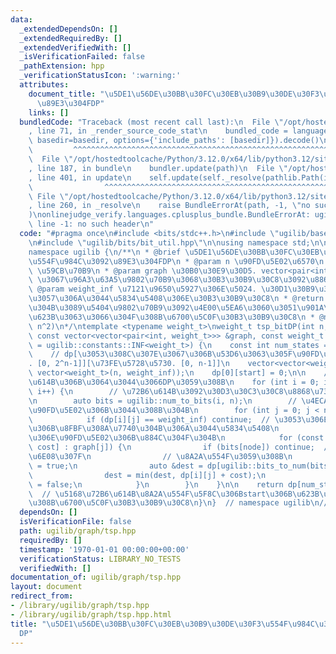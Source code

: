 ```yaml
---
data:
  _extendedDependsOn: []
  _extendedRequiredBy: []
  _extendedVerifiedWith: []
  _isVerificationFailed: false
  _pathExtension: hpp
  _verificationStatusIcon: ':warning:'
  attributes:
    document_title: "\u5DE1\u56DE\u30BB\u30FC\u30EB\u30B9\u30DE\u30F3\u554F\u984C\u3092\
      \u89E3\u304FDP"
    links: []
  bundledCode: "Traceback (most recent call last):\n  File \"/opt/hostedtoolcache/Python/3.12.0/x64/lib/python3.12/site-packages/onlinejudge_verify/documentation/build.py\"\
    , line 71, in _render_source_code_stat\n    bundled_code = language.bundle(stat.path,\
    \ basedir=basedir, options={'include_paths': [basedir]}).decode()\n          \
    \         ^^^^^^^^^^^^^^^^^^^^^^^^^^^^^^^^^^^^^^^^^^^^^^^^^^^^^^^^^^^^^^^^^^^^^^^^^^^^^^^^^\n\
    \  File \"/opt/hostedtoolcache/Python/3.12.0/x64/lib/python3.12/site-packages/onlinejudge_verify/languages/cplusplus.py\"\
    , line 187, in bundle\n    bundler.update(path)\n  File \"/opt/hostedtoolcache/Python/3.12.0/x64/lib/python3.12/site-packages/onlinejudge_verify/languages/cplusplus_bundle.py\"\
    , line 401, in update\n    self.update(self._resolve(pathlib.Path(included), included_from=path))\n\
    \                ^^^^^^^^^^^^^^^^^^^^^^^^^^^^^^^^^^^^^^^^^^^^^^^^^^^^^^^^^\n \
    \ File \"/opt/hostedtoolcache/Python/3.12.0/x64/lib/python3.12/site-packages/onlinejudge_verify/languages/cplusplus_bundle.py\"\
    , line 260, in _resolve\n    raise BundleErrorAt(path, -1, \"no such header\"\
    )\nonlinejudge_verify.languages.cplusplus_bundle.BundleErrorAt: ugilib/bits/bit_util.hpp:\
    \ line -1: no such header\n"
  code: "#pragma once\n#include <bits/stdc++.h>\n#include \"ugilib/base/constants.hpp\"\
    \n#include \"ugilib/bits/bit_util.hpp\"\n\nusing namespace std;\n\n/// cut begin\n\
    namespace ugilib {\n/**\n * @brief \u5DE1\u56DE\u30BB\u30FC\u30EB\u30B9\u30DE\u30F3\
    \u554F\u984C\u3092\u89E3\u304FDP\n * @param n \u90FD\u5E02\u6570\n * @param start\
    \ \u59CB\u70B9\n * @param graph \u30B0\u30E9\u30D5. vector<pair<int, weight_t>>\
    \ \u3067\u96A3\u63A5\u9802\u70B9\u3068\u30B3\u30B9\u30C8\u3092\u8868\u3059\n *\
    \ @param weight_inf \u7121\u9650\u5927\u306E\u5024. \u30D1\u30B9\u304C\u5B58\u5728\
    \u3057\u306A\u3044\u5834\u5408\u306E\u30B3\u30B9\u30C8\n * @return \u59CB\u70B9\
    \u304B\u3089\u5404\u9802\u70B9\u3092\u4E00\u5EA6\u3060\u3051\u901A\u3063\u3066\
    \u623B\u3063\u3066\u304F\u308B\u6700\u5C0F\u30B3\u30B9\u30C8\n * @note O(2^n *\
    \ n^2)\n*/\ntemplate <typename weight_t>\nweight_t tsp_bitDP(int n, int start,\
    \ const vector<vector<pair<int, weight_t>>> &graph, const weight_t weight_inf\
    \ = ugilib::constants::INF<weight_t>) {\n    const int num_states = (1 << n);\n\
    \    // dp[\u3053\u308C\u307E\u3067\u306B\u53D6\u3063\u305F\u90FD\u5E02\u96C6\u5408\
    . [0, 2^n-1]][\u73FE\u5728\u5730. [0, n-1]]\n    vector<vector<weight_t>> dp(num_states,\
    \ vector<weight_t>(n, weight_inf));\n    dp[0][start] = 0;\n\n    // \u5168\u72B6\
    \u614B\u306B\u3064\u3044\u3066DP\u3059\u308B\n    for (int i = 0; i < num_states;\
    \ i++) {\n        // \u72B6\u614B\u3092\u30D3\u30C3\u30C8\u8868\u73FE\u3059\u308B\
    \n        auto bits = ugilib::num_to_bits(i, n);\n        // \u4ECA\u3069\u306E\
    \u90FD\u5E02\u306B\u3044\u308B\u304B\n        for (int j = 0; j < n; j++) {\n\
    \            if (dp[i][j] == weight_inf) continue;  // \u3053\u306E\u72B6\u614B\
    \u306B\u8FBF\u308A\u7740\u304B\u306A\u3044\u5834\u5408\n            // \u6B21\u3069\
    \u306E\u90FD\u5E02\u306B\u884C\u304F\u304B\n            for (const auto [node,\
    \ cost] : graph[j]) {\n                if (bits[node]) continue;  // \u8A2A\u554F\
    \u6E08\u307F\n                // \u8A2A\u554F\u3059\u308B\n                bits[node]\
    \ = true;\n                auto &dest = dp[ugilib::bits_to_num(bits)][node];\n\
    \                dest = min(dest, dp[i][j] + cost);\n                bits[node]\
    \ = false;\n            }\n        }\n    }\n\n    return dp[num_states-1][start];\
    \  // \u5168\u72B6\u614B\u8A2A\u554F\u5F8C\u306Bstart\u306B\u623B\u3063\u3066\u6765\
    \u308B\u6700\u5C0F\u30B3\u30B9\u30C8\n}\n}  // namespace ugilib\n/// cut end\n"
  dependsOn: []
  isVerificationFile: false
  path: ugilib/graph/tsp.hpp
  requiredBy: []
  timestamp: '1970-01-01 00:00:00+00:00'
  verificationStatus: LIBRARY_NO_TESTS
  verifiedWith: []
documentation_of: ugilib/graph/tsp.hpp
layout: document
redirect_from:
- /library/ugilib/graph/tsp.hpp
- /library/ugilib/graph/tsp.hpp.html
title: "\u5DE1\u56DE\u30BB\u30FC\u30EB\u30B9\u30DE\u30F3\u554F\u984C\u3092\u89E3\u304F\
  DP"
---
```

